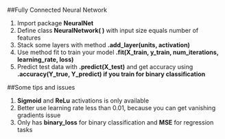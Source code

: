 ##Fully Connected Neural Network

1) Import package <b>NeuralNet</b>
2) Define class <b>NeuralNetwork( )</b> with input size equals number of features
3) Stack some layers with method <b>.add_layer(units, activation)</b>
4) Use method fit to train your model <b>.fit(X_train, y_train, num_iterations, learning_rate, loss)</b> 
5) Predict test data with <b>.predict(X_test)</b> and get accuracy using <b>.accuracy(Y_true, Y_predict) if you train for binary classification</b>

##Some tips and issues

1) <b>Sigmoid</b> and <b>ReLu</b> activations is only available
2) Better use learning rate less than 0.01, because you can get vanishing gradients issue
3) Only has <b>binary_loss</b> for binary classification and <b>MSE</b> for regression tasks